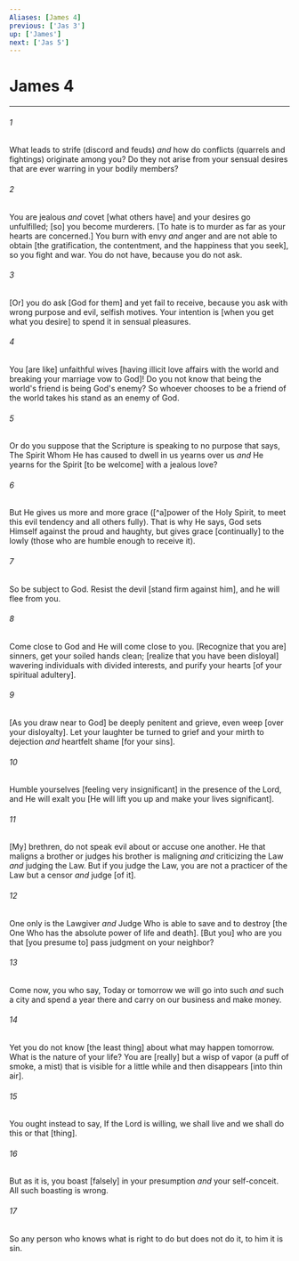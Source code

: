 ```yaml
---
Aliases: [James 4]
previous: ['Jas 3']
up: ['James']
next: ['Jas 5']
---
```

# James 4

***














###### 1 






What leads to strife (discord and feuds) _and_ how do conflicts (quarrels and fightings) originate among you? Do they not arise from your sensual desires that are ever warring in your bodily members? 













###### 2 






You are jealous _and_ covet [what others have] and your desires go unfulfilled; [so] you become murderers. [To hate is to murder as far as your hearts are concerned.] You burn with envy _and_ anger and are not able to obtain [the gratification, the contentment, and the happiness that you seek], so you fight and war. You do not have, because you do not ask. 













###### 3 






[Or] you do ask [God for them] and yet fail to receive, because you ask with wrong purpose and evil, selfish motives. Your intention is [when you get what you desire] to spend it in sensual pleasures. 













###### 4 






You [are like] unfaithful wives [having illicit love affairs with the world and breaking your marriage vow to God]! Do you not know that being the world's friend is being God's enemy? So whoever chooses to be a friend of the world takes his stand as an enemy of God. 













###### 5 






Or do you suppose that the Scripture is speaking to no purpose that says, The Spirit Whom He has caused to dwell in us yearns over us _and_ He yearns for the Spirit [to be welcome] with a jealous love? 













###### 6 






But He gives us more and more grace ([^a]power of the Holy Spirit, to meet this evil tendency and all others fully). That is why He says, God sets Himself against the proud and haughty, but gives grace [continually] to the lowly (those who are humble enough to receive it). 













###### 7 






So be subject to God. Resist the devil [stand firm against him], and he will flee from you. 













###### 8 






Come close to God and He will come close to you. [Recognize that you are] sinners, get your soiled hands clean; [realize that you have been disloyal] wavering individuals with divided interests, and purify your hearts [of your spiritual adultery]. 













###### 9 






[As you draw near to God] be deeply penitent and grieve, even weep [over your disloyalty]. Let your laughter be turned to grief and your mirth to dejection _and_ heartfelt shame [for your sins]. 













###### 10 






Humble yourselves [feeling very insignificant] in the presence of the Lord, and He will exalt you [He will lift you up and make your lives significant]. 













###### 11 






[My] brethren, do not speak evil about or accuse one another. He that maligns a brother or judges his brother is maligning _and_ criticizing the Law _and_ judging the Law. But if you judge the Law, you are not a practicer of the Law but a censor _and_ judge [of it]. 













###### 12 






One only is the Lawgiver _and_ Judge Who is able to save and to destroy [the One Who has the absolute power of life and death]. [But you] who are you that [you presume to] pass judgment on your neighbor? 













###### 13 






Come now, you who say, Today or tomorrow we will go into such _and_ such a city and spend a year there and carry on our business and make money. 













###### 14 






Yet you do not know [the least thing] about what may happen tomorrow. What is the nature of your life? You are [really] but a wisp of vapor (a puff of smoke, a mist) that is visible for a little while and then disappears [into thin air]. 













###### 15 






You ought instead to say, If the Lord is willing, we shall live and we shall do this or that [thing]. 













###### 16 






But as it is, you boast [falsely] in your presumption _and_ your self-conceit. All such boasting is wrong. 













###### 17 






So any person who knows what is right to do but does not do it, to him it is sin.
